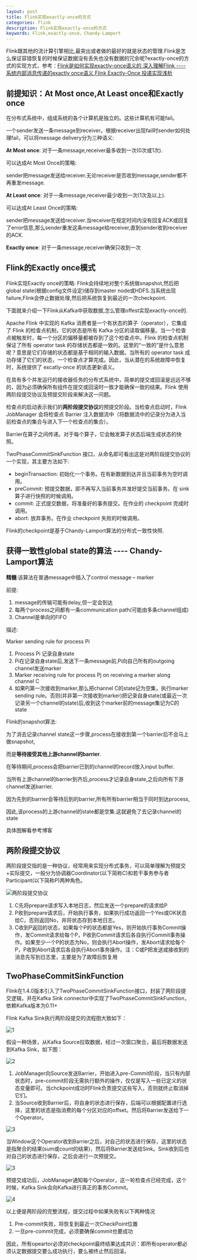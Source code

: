 ```yaml
---
layout: post
title: Flink实现exactly-once的方式
categories: flink
description: Flink实现exactly-once的方式
keywords: Flink,exactly-once，Chandy-Lamport
---
```

Flink跟其他的流计算引擎相比,最突出或者做的最好的就是状态的管理.Flink是怎么保证容错恢复的时候保证数据没有丢失也没有数据的冗余呢?exactly-once的方式的实现方式，参考：[Flink是如何实现exactly-once语义的](https://www.cnblogs.com/leon0/p/11005159.html),[深入理解Flink ---- 系统内部消息传递的exactly once语义](https://www.cnblogs.com/tuowang/p/9022198.html),[Flink Exactly-Once 投递实现浅析](https://cloud.tencent.com/developer/article/1485664)

## 前提知识：At Most once,At Least once和Exactly once

在分布式系统中，组成系统的各个计算机是独立的。这些计算机有可能fail。

一个sender发送一条message到receiver。根据receiver出现fail时sender如何处理fail，可以将message delivery分为三种语义:
 
**At Most once**: 对于一条message,receiver最多收到一次(0次或1次).

可以达成At Most Once的策略:

sender把message发送给receiver.无论receiver是否收到message,sender都不再重发message.

**At Least once**: 对于一条message,receiver最少收到一次(1次及以上).

可以达成At Least Once的策略:

sender把message发送给receiver.当receiver在规定时间内没有回复ACK或回复了error信息,那么sender重发这条message给receiver,直到sender收到receiver的ACK.

**Exactly once**: 对于一条message,receiver确保只收到一次

## Flink的Exactly once模式

Flink实现Exactly once的策略: Flink会持续地对整个系统做snapshot,然后把global state(根据config文件设定)储存到master node或HDFS.当系统出现failure,Flink会停止数据处理,然后把系统恢复到最近的一次checkpoint.

下面就来介绍一下Flink从Kafka中获取数据,怎么管理offest实现exactly-once的.

Apache Flink 中实现的 Kafka 消费者是一个有状态的算子（operator），它集成了 Flink 的检查点机制，它的状态是所有 Kafka 分区的读取偏移量。当一个检查点被触发时，每一个分区的偏移量都被存到了这个检查点中。Flink 的检查点机制保证了所有 operator task 的存储状态都是一致的。这里的“一致的”是什么意思呢？意思是它们存储的状态都是基于相同的输入数据。当所有的 operator task 成功存储了它们的状态，一个检查点才算完成。因此，当从潜在的系统故障中恢复时，系统提供了 excatly-once 的状态更新语义。

在具有多个并发运行的接收器任务的分布式系统中，简单的提交或回滚是远远不够的，因为必须确保所有组件在提交或回滚时一致才能确保一致的结果。Flink 使用两阶段提交协议及预提交阶段来解决这一问题。

检查点的启动表示我们的**两阶段提交协议**的预提交阶段。当检查点启动时，Flink JobManager 会将检查点 Barrier 注入数据流中（将数据流中的记录分为进入当前检查点的集合与进入下一个检查点的集合）。

Barrier在算子之间传递。对于每个算子，它会触发算子状态后端生成状态的快照。

TwoPhaseCommitSinkFunction 接口，从命名即可看出这是对两阶段提交协议的一个实现，其主要方法如下:
* beginTransaction: 初始化一个事务。在有新数据到达并且当前事务为空时调用。
* preCommit: 预提交数据，即不再写入当前事务并准好提交当前事务。在 sink 算子进行快照的时候调用。
* commit: 正式提交数据，将准备好的事务提交。在作业的 checkpoint 完成时调用。
* abort: 放弃事务。在作业 checkpoint 失败的时候调用。

Flink的checkpoint是基于Chandy-Lamport算法的分布式一致性快照.

## 获得一致性global state的算法 ---- Chandy-Lamport算法

**精髓**:该算法在普通message中插入了control message – marker

前提:
1. message的传输可能有delay,但一定会到达
2. 每两个process之间都有一条communication path(可能由多条channel组成)
3. Channel是单向的FIFO

描述:

Marker sending rule for process Pi
1. Process Pi 记录自身state
2. Pi在记录自身state后,发送下一条message前,Pi向自己所有的outgoing channel发送marker
3. Marker receiving rule for process Pj on receiving a marker along channel C
4. 如果Pj第一次接收到marker,那么把channel C的state记为空集，执行marker sending rule。否则(并非第一次接收到marker)把记录自身state(或最近一次记录另一个channel的state)后,收到这个marker前的message集记为C的state

Flink的snapshot算法:

为了消去记录channel state这一步骤,process在接收到第一个barrier后不会马上做snapshot,

而是**等待接受其他上游channel的barrier**.

在等待期间,process会把barrier已到的channel的record放入input buffer.

当所有上游channel的barrier到齐后,process才记录自身state,之后向所有下游channel发送barrier.

因为先到的barrier会等待后到的barrier,所有所有barrier相当于同时到达process,

因此,该process的上游channel的state都是空集.这就避免了去记录channel的state

具体图解看参考博客

## 两阶段提交协议

两阶段提交指的是一种协议，经常用来实现分布式事务，可以简单理解为预提交+实际提交，一般分为协调器Coordinator(以下简称C)和若干事务参与者Participant(以下简称P)两种角色。

![两阶段提交协议](/images/posts/knowledge/flink-base/twoPhase.jpg)

1. C先将prepare请求写入本地日志，然后发送一个prepare的请求给P
2. P收到prepare请求后，开始执行事务，如果执行成功返回一个Yes或OK状态给C，否则返回No，并将状态存到本地日志。
3. C收到P返回的状态，如果每个P的状态都是Yes，则开始执行事务Commit操作，发Commit请求给每个P，P收到Commit请求后各自执行Commit事务操作。如果至少一个P的状态为No，则会执行Abort操作，发Abort请求给每个P，P收到Abort请求后各自执行Abort事务操作。注：C或P把发送或接收到的消息先写到日志里，主要是为了故障后恢复用

## TwoPhaseCommitSinkFunction

Flink在1.4.0版本引入了TwoPhaseCommitSinkFunction接口，封装了两阶段提交逻辑，并在Kafka Sink connector中实现了TwoPhaseCommitSinkFunction，依赖Kafka版本为0.11+

Flink Kafka Sink执行两阶段提交的流程图大致如下：

![1](/images/posts/knowledge/flink-commit/1.png)

假设一种场景，从Kafka Source拉取数据，经过一次窗口聚合，最后将数据发送到Kafka Sink，如下图：

![2](/images/posts/knowledge/flink-commit/2.png)

1. JobManager向Source发送Barrier，开始进入pre-Commit阶段，当只有内部状态时，pre-commit阶段无需执行额外的操作，仅仅是写入一些已定义的状态变量即可。当chckpoint成功时Flink负责提交这些写入，否则就终止取消掉它们。
2. 当Source收到Barrier后，将自身的状态进行保存，后端可以根据配置进行选择，这里的状态是指消费的每个分区对应的offset。然后将Barrier发送给下一个Operator。

![3](/images/posts/knowledge/flink-commit/3.png)

当Window这个Operator收到Barrier之后，对自己的状态进行保存，这里的状态是指聚合的结果(sum或count的结果)，然后将Barrier发送给Sink。Sink收到后也对自己的状态进行保存，之后会进行一次预提交。

![3](/images/posts/knowledge/flink-commit/3.png)

预提交成功后，JobManager通知每个Operator，这一轮检查点已经完成，这个时候，Kafka Sink会向Kafka进行真正的事务Commit。

![4](/images/posts/knowledge/flink-commit/4.png)

以上便是两阶段的完整流程，提交过程中如果失败有以下两种情况

1. Pre-commit失败，将恢复到最近一次CheckPoint位置
2. 一旦pre-commit完成，必须要确保commit也要成功

因此，所有opeartor必须对checkpoint最终结果达成共识：即所有operator都必须认定数据提交要么成功执行，要么被终止然后回滚。



